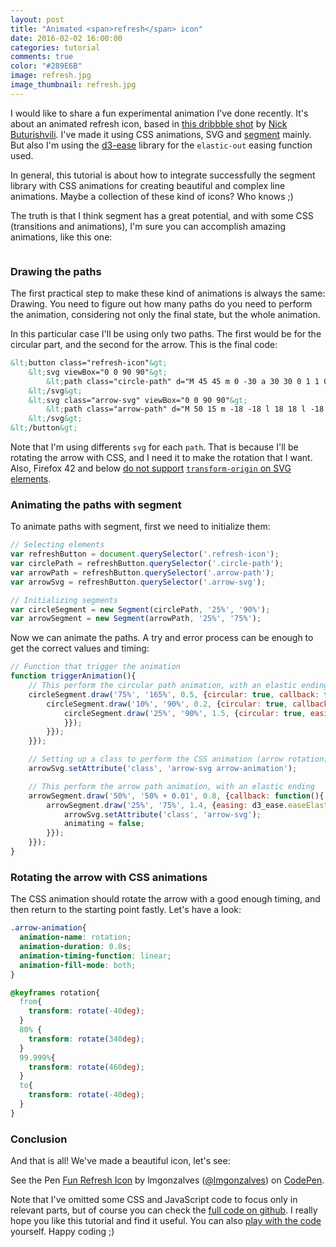```yaml
---
layout: post
title: "Animated <span>refresh</span> icon"
date: 2016-02-02 16:00:00
categories: tutorial
comments: true
color: "#289E6B"
image: refresh.jpg
image_thumbnail: refresh.jpg
---
```


I would like to share a fun experimental animation I've done recently. It's about an animated refresh icon, based in [this dribbble shot](https://dribbble.com/shots/2488996-Refresh) by [Nick Buturishvili](https://dribbble.com/nick_buturishvili). I've made it using CSS animations, SVG and [segment](https://github.com/lmgonzalves/segment) mainly. But also I'm using the [d3-ease](https://github.com/d3/d3-ease) library for the `elastic-out` easing function used.

In general, this tutorial is about how to integrate successfully the segment library with CSS animations for creating beautiful and complex line animations. Maybe a collection of these kind of icons? Who knows ;)

<!--more-->

The truth is that I think segment has a great potential, and with some CSS (transitions and animations), I'm sure you can accomplish amazing animations, like this one:

<img src="{{ site.url }}/images/refresh-animated.gif" alt=""/>

### Drawing the paths

The first practical step to make these kind of animations is always the same: Drawing. You need to figure out how many paths do you need to perform the animation, considering not only the final state, but the whole animation.

In this particular case I'll be using only two paths. The first would be for the circular part, and the second for the arrow. This is the final code:

```html
&lt;button class="refresh-icon"&gt;
    &lt;svg viewBox="0 0 90 90"&gt;
        &lt;path class="circle-path" d="M 45 45 m 0 -30 a 30 30 0 1 1 0 60 a 30 30 0 1 1 0 -60"&gt;&lt;/path&gt;
    &lt;/svg&gt;
    &lt;svg class="arrow-svg" viewBox="0 0 90 90"&gt;
        &lt;path class="arrow-path" d="M 50 15 m -18 -18 l 18 18 l -18 18"&gt;&lt;/path&gt;
    &lt;/svg&gt;
&lt;/button&gt;
```

Note that I'm using differents `svg` for each `path`. That is because I'll be rotating the arrow with CSS, and I need it to make the rotation that I want. Also, Firefox 42 and below [do not support](http://caniuse.com/#search=transform) [`transform-origin` on SVG elements](https://bugzilla.mozilla.org/show_bug.cgi?id=923193).

### Animating the paths with segment

To animate paths with segment, first we need to initialize them:

```js
// Selecting elements
var refreshButton = document.querySelector('.refresh-icon');
var circlePath = refreshButton.querySelector('.circle-path');
var arrowPath = refreshButton.querySelector('.arrow-path');
var arrowSvg = refreshButton.querySelector('.arrow-svg');

// Initializing segments
var circleSegment = new Segment(circlePath, '25%', '90%');
var arrowSegment = new Segment(arrowPath, '25%', '75%');
```

Now we can animate the paths. A try and error process can be enough to get the correct values and timing:

```js
// Function that trigger the animation
function triggerAnimation(){
    // This perform the circular path animation, with an elastic ending
    circleSegment.draw('75%', '165%', 0.5, {circular: true, callback: function(){
        circleSegment.draw('10%', '90%', 0.2, {circular: true, callback: function(){
            circleSegment.draw('25%', '90%', 1.5, {circular: true, easing: d3_ease.easeElasticOut.ease, callback: function(){
            }});
        }});
    }});

    // Setting up a class to perform the CSS animation (arrow rotation)
    arrowSvg.setAttribute('class', 'arrow-svg arrow-animation');

    // This perform the arrow path animation, with an elastic ending
    arrowSegment.draw('50%', '50% + 0.01', 0.8, {callback: function(){
        arrowSegment.draw('25%', '75%', 1.4, {easing: d3_ease.easeElasticOut.ease, callback: function(){
            arrowSvg.setAttribute('class', 'arrow-svg');
            animating = false;
        }});
    }});
}
```

### Rotating the arrow with CSS animations

The CSS animation should rotate the arrow with a good enough timing, and then return to the starting point fastly. Let's have a look:

```css
.arrow-animation{
  animation-name: rotation;
  animation-duration: 0.8s;
  animation-timing-function: linear;
  animation-fill-mode: both;
}

@keyframes rotation{
  from{
    transform: rotate(-40deg);
  }
  80% {
    transform: rotate(340deg);
  }
  99.999%{
    transform: rotate(460deg);
  }
  to{
    transform: rotate(-40deg);
  }
}
```

### Conclusion

And that is all! We've made a beautiful icon, let's see:

<p data-height="190" data-theme-id="0" data-slug-hash="vLaXNR" data-default-tab="result" data-user="lmgonzalves" class='codepen'>See the Pen <a href='http://codepen.io/lmgonzalves/pen/vLaXNR/'>Fun Refresh Icon</a> by lmgonzalves (<a href='http://codepen.io/lmgonzalves'>@lmgonzalves</a>) on <a href='http://codepen.io'>CodePen</a>.</p>
<script async src="//assets.codepen.io/assets/embed/ei.js"></script>

Note that I've omitted some CSS and JavaScript code to focus only in relevant parts, but of course you can check the [full code on github](). I really hope you like this tutorial and find it useful. You can also [play with the code](http://codepen.io/lmgonzalves/pen/vLaXNR) yourself. Happy coding ;)